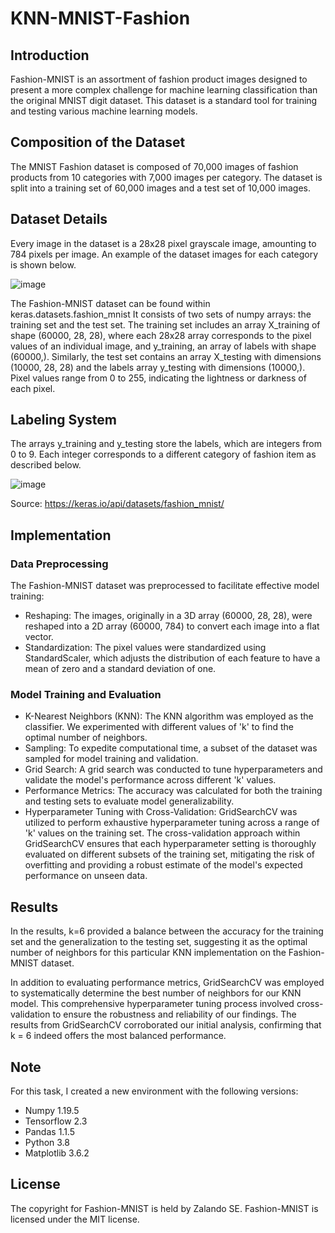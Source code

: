 # KNN-MNIST-Fashion

## Introduction
Fashion-MNIST is an assortment of fashion product images designed to present a more complex challenge for machine learning classification than the original MNIST digit dataset. This dataset is a standard tool for training and testing various machine learning models.

## Composition of the Dataset
The MNIST Fashion dataset is composed of 70,000 images of fashion products from 10 categories with 7,000 images per category. The dataset is split into a training set of 60,000 images and a test set of 10,000 images. 

## Dataset Details
Every image in the dataset is a 28x28 pixel grayscale image, amounting to 784 pixels per image. An example of the dataset images for each category is shown below.
 

![image](https://github.com/angelicamiotti/KNN-MNIST-Fashion/assets/8940755/243c7378-5df0-4db1-85ad-1cd3a042647a)


The Fashion-MNIST dataset can be found within keras.datasets.fashion_mnist
It consists of two sets of numpy arrays: the training set and the test set. The training set includes an array X_training of shape (60000, 28, 28), where each 28x28 array corresponds to the pixel values of an individual image, and y_training, an array of labels with shape (60000,). Similarly, the test set contains an array X_testing with dimensions (10000, 28, 28) and the labels array y_testing with dimensions (10000,). Pixel values range from 0 to 255, indicating the lightness or darkness of each pixel.

## Labeling System
The arrays y_training and y_testing store the labels, which are integers from 0 to 9. Each integer corresponds to a different category of fashion item as described below.

 ![image](https://github.com/angelicamiotti/KNN-MNIST-Fashion/assets/8940755/8330ec5a-f6cb-465e-8394-f59e1d0f9414)

Source: https://keras.io/api/datasets/fashion_mnist/ 
## Implementation

### Data Preprocessing

The Fashion-MNIST dataset was preprocessed to facilitate effective model training:

- Reshaping: The images, originally in a 3D array (60000, 28, 28), were reshaped into a 2D array (60000, 784) to convert each image into a flat vector.
- Standardization: The pixel values were standardized using StandardScaler, which adjusts the distribution of each feature to have a mean of zero and a standard deviation of one. 

### Model Training and Evaluation
- K-Nearest Neighbors (KNN): The KNN algorithm was employed as the classifier. We experimented with different values of 'k' to find the optimal number of neighbors.
- Sampling: To expedite computational time, a subset of the dataset was sampled for model training and validation.
- Grid Search: A grid search was conducted to tune hyperparameters and validate the model's performance across different 'k' values.
- Performance Metrics: The accuracy was calculated for both the training and testing sets to evaluate model generalizability.
- Hyperparameter Tuning with Cross-Validation: GridSearchCV was utilized to perform exhaustive hyperparameter tuning across a range of 'k' values on the training set. The cross-validation approach within GridSearchCV ensures that each hyperparameter setting is thoroughly evaluated on different subsets of the training set, mitigating the risk of overfitting and providing a robust estimate of the model's expected performance on unseen data.


## Results

In the results, k=6 provided a balance between the accuracy for the training set and the generalization to the testing set, suggesting it as the optimal number of neighbors for this particular KNN implementation on the Fashion-MNIST dataset.

In addition to evaluating performance metrics, GridSearchCV was employed to systematically determine the best number of neighbors for our KNN model. This comprehensive hyperparameter tuning process involved cross-validation to ensure the robustness and reliability of our findings. The results from GridSearchCV corroborated our initial analysis, confirming that k = 6 indeed offers the most balanced performance. 




## Note
For this task, I created a new environment with the following versions:

- Numpy 1.19.5
- Tensorflow 2.3
- Pandas 1.1.5
- Python 3.8
- Matplotlib 3.6.2

## License
The copyright for Fashion-MNIST is held by Zalando SE. Fashion-MNIST is licensed under the MIT license.

